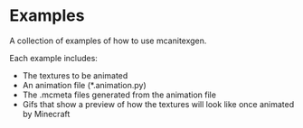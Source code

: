 # Examples
A collection of examples of how to use mcanitexgen.

Each example includes:
- The textures to be animated
- An animation file (*.animation.py)
- The .mcmeta files generated from the animation file
- Gifs that show a preview of how the textures will look like once animated by Minecraft

